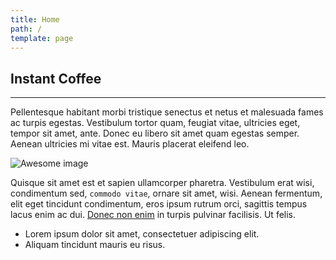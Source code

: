 ```yaml
---
title: Home
path: /
template: page
---
```


## Instant Coffee

---

Pellentesque habitant morbi tristique senectus et netus et malesuada fames ac turpis egestas. Vestibulum tortor quam, feugiat vitae, ultricies eget, tempor sit amet, ante. Donec eu libero sit amet quam egestas semper. Aenean ultricies mi vitae est. Mauris placerat eleifend leo.

![Awesome image](/images/cafe-2.jpg)

Quisque sit amet est et sapien ullamcorper pharetra. Vestibulum erat wisi, condimentum sed, `commodo vitae`, ornare sit amet, wisi. Aenean fermentum, elit eget tincidunt condimentum, eros ipsum rutrum orci, sagittis tempus lacus enim ac dui. [Donec non enim](test.com) in turpis pulvinar facilisis. Ut felis.

- Lorem ipsum dolor sit amet, consectetuer adipiscing elit.
- Aliquam tincidunt mauris eu risus.
